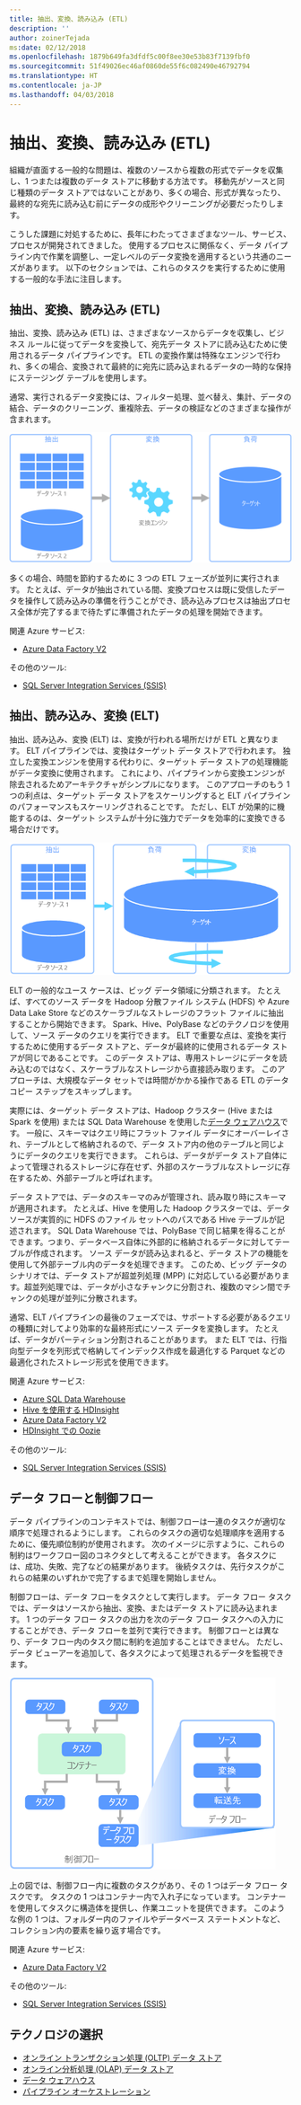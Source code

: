 ```yaml
---
title: 抽出、変換、読み込み (ETL)
description: ''
author: zoinerTejada
ms:date: 02/12/2018
ms.openlocfilehash: 1879b649fa3dfdf5c00f8ee30e53b83f7139fbf0
ms.sourcegitcommit: 51f49026ec46af0860de55f6c082490e46792794
ms.translationtype: HT
ms.contentlocale: ja-JP
ms.lasthandoff: 04/03/2018
---
```

# <a name="extract-transform-and-load-etl"></a>抽出、変換、読み込み (ETL)

組織が直面する一般的な問題は、複数のソースから複数の形式でデータを収集し、1 つまたは複数のデータ ストアに移動する方法です。 移動先がソースと同じ種類のデータ ストアではないことがあり、多くの場合、形式が異なったり、最終的な宛先に読み込む前にデータの成形やクリーニングが必要だったりします。

こうした課題に対処するために、長年にわたってさまざまなツール、サービス、プロセスが開発されてきました。 使用するプロセスに関係なく、データ パイプライン内で作業を調整し、一定レベルのデータ変換を適用するという共通のニーズがあります。 以下のセクションでは、これらのタスクを実行するために使用する一般的な手法に注目します。

## <a name="extract-transform-and-load-etl"></a>抽出、変換、読み込み (ETL)

抽出、変換、読み込み (ETL) は、さまざまなソースからデータを収集し、ビジネス ルールに従ってデータを変換して、宛先データ ストアに読み込むために使用されるデータ パイプラインです。 ETL の変換作業は特殊なエンジンで行われ、多くの場合、変換されて最終的に宛先に読み込まれるデータの一時的な保持にステージング テーブルを使用します。

通常、実行されるデータ変換には、フィルター処理、並べ替え、集計、データの結合、データのクリーニング、重複除去、データの検証などのさまざまな操作が含まれます。

![抽出、変換、読み込み (ETL) プロセス](../images/etl.png)

多くの場合、時間を節約するために 3 つの ETL フェーズが並列に実行されます。 たとえば、データが抽出されている間、変換プロセスは既に受信したデータを操作して読み込みの準備を行うことができ、読み込みプロセスは抽出プロセス全体が完了するまで待たずに準備されたデータの処理を開始できます。

関連 Azure サービス:
- [Azure Data Factory V2](https://azure.microsoft.com/services/data-factory/)

その他のツール:
- [SQL Server Integration Services (SSIS)](/sql/integration-services/sql-server-integration-services)

## <a name="extract-load-and-transform-elt"></a>抽出、読み込み、変換 (ELT)

抽出、読み込み、変換 (ELT) は、変換が行われる場所だけが ETL と異なります。 ELT パイプラインでは、変換はターゲット データ ストアで行われます。 独立した変換エンジンを使用する代わりに、ターゲット データ ストアの処理機能がデータ変換に使用されます。 これにより、パイプラインから変換エンジンが除去されるためアーキテクチャがシンプルになります。 このアプローチのもう 1 つの利点は、ターゲット データ ストアをスケーリングすると ELT パイプラインのパフォーマンスもスケーリングされることです。 ただし、ELT が効果的に機能するのは、ターゲット システムが十分に強力でデータを効率的に変換できる場合だけです。

![抽出、読み込み、変換 (ELT) プロセス](../images/elt.png)

ELT の一般的なユース ケースは、ビッグ データ領域に分類されます。 たとえば、すべてのソース データを Hadoop 分散ファイル システム (HDFS) や Azure Data Lake Store などのスケーラブルなストレージのフラット ファイルに抽出することから開始できます。 Spark、Hive、PolyBase などのテクノロジを使用して、ソース データのクエリを実行できます。 ELT で重要な点は、変換を実行するために使用するデータ ストアと、データが最終的に使用されるデータ ストアが同じであることです。 このデータ ストアは、専用ストレージにデータを読み込むのではなく、スケーラブルなストレージから直接読み取ります。 このアプローチは、大規模なデータ セットでは時間がかかる操作である ETL のデータ コピー ステップをスキップします。

実際には、ターゲット データ ストアは、Hadoop クラスター (Hive または Spark を使用) または SQL Data Warehouse を使用した[データ ウェアハウス](./data-warehousing.md)です。 一般に、スキーマはクエリ時にフラット ファイル データにオーバーレイされ、テーブルとして格納されるので、データ ストア内の他のテーブルと同じようにデータのクエリを実行できます。 これらは、データがデータ ストア自体によって管理されるストレージに存在せず、外部のスケーラブルなストレージに存在するため、外部テーブルと呼ばれます。 

データ ストアでは、データのスキーマのみが管理され、読み取り時にスキーマが適用されます。 たとえば、Hive を使用した Hadoop クラスターでは、データ ソースが実質的に HDFS のファイル セットへのパスである Hive テーブルが記述されます。 SQL Data Warehouse では、PolyBase で同じ結果を得ることができます。つまり、データベース自体に外部的に格納されるデータに対してテーブルが作成されます。 ソース データが読み込まれると、データ ストアの機能を使用して外部テーブル内のデータを処理できます。 このため、ビッグ データのシナリオでは、データ ストアが超並列処理 (MPP) に対応している必要があります。超並列処理では、データが小さなチャンクに分割され、複数のマシン間でチャンクの処理が並列に分散されます。

通常、ELT パイプラインの最後のフェーズでは、サポートする必要があるクエリの種類に対してより効率的な最終形式にソース データを変換します。 たとえば、データがパーティション分割されることがあります。 また ELT では、行指向型データを列形式で格納してインデックス作成を最適化する Parquet などの最適化されたストレージ形式を使用できます。 

関連 Azure サービス:

- [Azure SQL Data Warehouse](/azure/sql-data-warehouse/sql-data-warehouse-overview-what-is)
- [Hive を使用する HDInsight](/azure/hdinsight/hadoop/hdinsight-use-hive)
- [Azure Data Factory V2](https://azure.microsoft.com/services/data-factory/)
- [HDInsight での Oozie](/azure/hdinsight/hdinsight-use-oozie-linux-mac)

その他のツール:

- [SQL Server Integration Services (SSIS)](/sql/integration-services/sql-server-integration-services)

## <a name="data-flow-and-control-flow"></a>データ フローと制御フロー

データ パイプラインのコンテキストでは、制御フローは一連のタスクが適切な順序で処理されるようにします。 これらのタスクの適切な処理順序を適用するために、優先順位制約が使用されます。 次のイメージに示すように、これらの制約はワークフロー図のコネクタとして考えることができます。 各タスクには、成功、失敗、完了などの結果があります。 後続タスクは、先行タスクがこれらの結果のいずれかで完了するまで処理を開始しません。

制御フローは、データ フローをタスクとして実行します。 データ フロー タスクでは、データはソースから抽出、変換、またはデータ ストアに読み込まれます。 1 つのデータ フロー タスクの出力を次のデータ フロー タスクへの入力にすることができ、データ フローを並列で実行できます。 制御フローとは異なり、データ フロー内のタスク間に制約を追加することはできません。 ただし、データ ビューアーを追加して、各タスクによって処理されるデータを監視できます。

![制御フロー内でタスクとして実行されるデータ フロー](../images/control-flow-data-flow.png)

上の図では、制御フロー内に複数のタスクがあり、その 1 つはデータ フロー タスクです。 タスクの 1 つはコンテナー内で入れ子になっています。 コンテナーを使用してタスクに構造体を提供し、作業ユニットを提供できます。 このような例の 1 つは、フォルダー内のファイルやデータベース ステートメントなど、コレクション内の要素を繰り返す場合です。

関連 Azure サービス:
- [Azure Data Factory V2](https://azure.microsoft.com/services/data-factory/)

その他のツール:
- [SQL Server Integration Services (SSIS)](/sql/integration-services/sql-server-integration-services)

## <a name="technology-choices"></a>テクノロジの選択

- [オンライン トランザクション処理 (OLTP) データ ストア](./online-transaction-processing.md#oltp-in-azure)
- [オンライン分析処理 (OLAP) データ ストア](./online-analytical-processing.md#olap-in-azure)
- [データ ウェアハウス](./data-warehousing.md)
- [パイプライン オーケストレーション](../technology-choices/pipeline-orchestration-data-movement.md)
